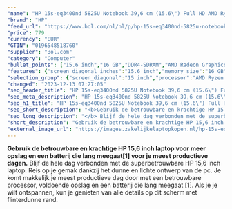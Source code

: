 ```yaml
---
"name": "HP 15s-eq3400nd 5825U Notebook 39,6 cm (15.6\") Full HD AMD Ryzen™ 7 16 GB DDR4-SDRAM 1000 GB SSD Wi-Fi 6 (802.11ax) Windows 11 Home Zilver"
"brand": "HP"
"feed_url": "https://www.bol.com/nl/nl/p/hp-15s-eq3400nd-5825u-notebook-39-6-cm-full-hd-amd-ryzen-7-16-gb-ddr4-sdram-1000-gb-ssd-wi-fi-6-windows-11-home-zilver/9300000093416178"
"price": 779
"currency": "EUR"
"GTIN": "0196548518760"
"supplier": "Bol.com"
"category": "Computer"
"bullet_points": ["15.6 inch","16 GB","DDR4-SDRAM","AMD Radeon Graphics","Windows"]
"features": {"screen_diagonal_inches":"15.6 inch","memory_size":"16 GB","memory_type":"DDR4-SDRAM","graphics_card":"AMD Radeon Graphics","operating_system":"Windows"}
"selection_group": {"screen_diagonal":"15 inch","processor":"AMD Ryzen 7","changed_price_past_3_days":false,"product_family":"HP 15s"}
"changed": "2023-12-13 07:27:05"
"seo_header_title": "HP 15s-eq3400nd 5825U Notebook 39,6 cm (15.6\") Full HD AMD Ryzen™ 7 16 GB DDR4-SDRAM 1000 GB SSD Wi-Fi 6 (802.11ax) Windows 11 Home Zilver"
"seo_meta_description": "HP 15s-eq3400nd 5825U Notebook 39,6 cm (15.6\") Full HD AMD Ryzen™ 7 16 GB DDR4-SDRAM 1000 GB SSD Wi-Fi 6 (802.11ax) Windows 11 Home Zilver"
"seo_h1_title": "HP 15s-eq3400nd 5825U Notebook 39,6 cm (15.6\") Full HD AMD Ryzen™ 7 16 GB DDR4-SDRAM 1000 GB SSD Wi-Fi 6 (802.11ax) Windows 11 Home Zilver"
"seo_short_description": "<b>Gebruik de betrouwbare en krachtige HP 15,6 inch laptop voor meer opslag en een batterij die lang meegaat[1] voor je meest productieve dagen."
"seo_long_description": "</b> Blijf de hele dag verbonden met de superbetrouwbare HP 15,6 inch laptop. Reis op je gemak dankzij het dunne en lichte ontwerp van de pc. Je komt makkelijk je meest productieve dag door met een betrouwbare processor, voldoende opslag en een batterij die lang meegaat [1]. Als je je wilt ontspannen, kun je genieten van alle details op dit scherm met flinterdunne rand."
"short_description": "Gebruik de betrouwbare en krachtige HP 15,6 inch laptop voor meer opslag en een batterij die lang meegaat[1] voor je meest productieve dagen. Blijf de hele dag verbonden met de superbetrouwbare HP 15,6 inch laptop. Reis op je gemak dankzij het dunne en lichte ontwerp van de pc. Je komt makkelijk je meest productieve dag door met een betrouwbare processor, voldoende opslag en een batterij die lang meegaat [1]. Als je je wilt ontspannen, kun je genieten van alle details op dit scherm met flinterdunne rand."
"external_image_url": "https://images.zakelijkelaptopkopen.nl/hp-15s-eq3400nd-5825u-notebook-39-6-cm-full-hd-amd-ryzen-7-16-gb-ddr4-sdram-1000-gb-ssd-wi-fi-6-windows-11-home-zilver.webp"
---
```


<b>Gebruik de betrouwbare en krachtige HP 15,6 inch laptop voor meer opslag en een batterij die lang meegaat[1] voor je meest productieve dagen.</b> Blijf de hele dag verbonden met de superbetrouwbare HP 15,6 inch laptop. Reis op je gemak dankzij het dunne en lichte ontwerp van de pc. Je komt makkelijk je meest productieve dag door met een betrouwbare processor, voldoende opslag en een batterij die lang meegaat [1]. Als je je wilt ontspannen, kun je genieten van alle details op dit scherm met flinterdunne rand.